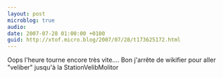 ```yaml
---
layout: post
microblog: true
audio: 
date: 2007-07-28 01:00:00 +0100
guid: http://xtof.micro.blog/2007/07/28/t173625172.html
---
```

Oops l'heure tourne encore très vite.... Bon j'arrête de wikifier pour aller "veliber" jusqu'à  la StationVelibMolitor
